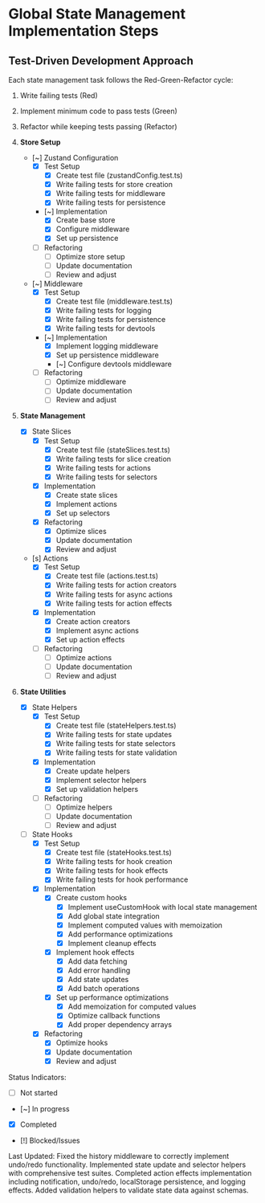 # Global State Management Implementation Steps

## Test-Driven Development Approach
Each state management task follows the Red-Green-Refactor cycle:
1. Write failing tests (Red)
2. Implement minimum code to pass tests (Green)
3. Refactor while keeping tests passing (Refactor)

1. **Store Setup**
   - [~] Zustand Configuration
     - [x] Test Setup
       - [x] Create test file (zustandConfig.test.ts)
       - [x] Write failing tests for store creation
       - [x] Write failing tests for middleware
       - [x] Write failing tests for persistence
     - [~] Implementation
       - [x] Create base store
       - [x] Configure middleware
       - [x] Set up persistence
     - [ ] Refactoring
       - [ ] Optimize store setup
       - [ ] Update documentation
       - [ ] Review and adjust

   - [~] Middleware
     - [x] Test Setup
       - [x] Create test file (middleware.test.ts)
       - [x] Write failing tests for logging
       - [x] Write failing tests for persistence
       - [x] Write failing tests for devtools
     - [~] Implementation
       - [x] Implement logging middleware
       - [x] Set up persistence middleware
       - [~] Configure devtools middleware
     - [ ] Refactoring
       - [ ] Optimize middleware
       - [ ] Update documentation
       - [ ] Review and adjust

2. **State Management**
   - [x] State Slices
     - [x] Test Setup
       - [x] Create test file (stateSlices.test.ts)
       - [x] Write failing tests for slice creation
       - [x] Write failing tests for actions
       - [x] Write failing tests for selectors
     - [x] Implementation
       - [x] Create state slices
       - [x] Implement actions
       - [x] Set up selectors
     - [x] Refactoring
       - [x] Optimize slices
       - [x] Update documentation
       - [x] Review and adjust

   - [s] Actions
     - [x] Test Setup
       - [x] Create test file (actions.test.ts)
       - [x] Write failing tests for action creators
       - [x] Write failing tests for async actions
       - [x] Write failing tests for action effects
     - [x] Implementation
       - [x] Create action creators
       - [x] Implement async actions
       - [x] Set up action effects
     - [ ] Refactoring
       - [ ] Optimize actions
       - [ ] Update documentation
       - [ ] Review and adjust

3. **State Utilities**
   - [x] State Helpers
     - [x] Test Setup
       - [x] Create test file (stateHelpers.test.ts)
       - [x] Write failing tests for state updates
       - [x] Write failing tests for state selectors
       - [x] Write failing tests for state validation
     - [x] Implementation
       - [x] Create update helpers
       - [x] Implement selector helpers
       - [x] Set up validation helpers
     - [ ] Refactoring
       - [ ] Optimize helpers
       - [ ] Update documentation
       - [ ] Review and adjust

   - [ ] State Hooks
     - [x] Test Setup
       - [x] Create test file (stateHooks.test.ts)
       - [x] Write failing tests for hook creation
       - [x] Write failing tests for hook effects
       - [x] Write failing tests for hook performance
     - [x] Implementation
       - [x] Create custom hooks
         - [x] Implement useCustomHook with local state management
         - [x] Add global state integration
         - [x] Implement computed values with memoization
         - [x] Add performance optimizations
         - [x] Implement cleanup effects
       - [x] Implement hook effects
         - [x] Add data fetching
         - [x] Add error handling
         - [x] Add state updates
         - [x] Add batch operations
       - [x] Set up performance optimizations
         - [x] Add memoization for computed values
         - [x] Optimize callback functions
         - [x] Add proper dependency arrays
     - [x] Refactoring
       - [x] Optimize hooks
       - [x] Update documentation
       - [x] Review and adjust

Status Indicators:
- [ ] Not started
- [~] In progress
- [x] Completed
- [!] Blocked/Issues

Last Updated: Fixed the history middleware to correctly implement undo/redo functionality. Implemented state update and selector helpers with comprehensive test suites. Completed action effects implementation including notification, undo/redo, localStorage persistence, and logging effects. Added validation helpers to validate state data against schemas. 